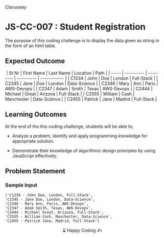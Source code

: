 <p>Clarusway<img align="right"
  src="https://secure.meetupstatic.com/photos/event/3/1/b/9/600_488352729.jpeg"  width="15px"></p>

# JS-CC-007 : Student Registration

The purpose of this coding challenge is to display the data given as string in the form of an html table.



## Expected Outcome

​
| St Nr | First Name | Last Name | Location   | Path         |
| ----- | ---------- | --------- | ---------- | ------------ |
| C1234 | John       | Doe       | London     | Full-Stack   |
| C2345 | Jane       | Doe       | London     | Data-Science |
| C2346 | Mary       | Ann       | Paris      | AWS-Devops   |
| C2347 | Adam       | Smith     | Texas      | AWS-Devops   |
| C2444 | Michael    | Great     | Arizona    | Full-Stack   |
| C2555 | William    | Cash      | Manchester | Data-Science |
| C2455 | Patrick    | Jane      | Madrid     | Full-Stack   |

## Learning Outcomes

At the end of the this coding challenge, students will be able to;

- Analyze a problem, identify and apply programming knowledge for appropriate solution.

- Demonstrate their knowledge of algorithmic design principles by using JavaScript effectively.

## Problem Statement

### Sample Input
```
['C1234 - John Doe, London, Full-Stack',
'C2345 - Jane Doe, London, Data-Science',
'C2346 - Mary Ann, Paris, AWS-Devops',
'C2347 - Adam Smith, Texas, AWS-Devops',
'C2444 - Michael Great, Arizona, Full-Stack',
'C2555 - William Cash, Manchester, Data-Science',
'C2455 - Patrick Jane, Madrid, Full-Stack']
```


<center> ⌛ Happy Coding  ✍ </center>
